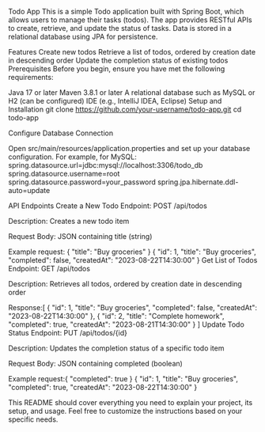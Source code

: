 Todo App
This is a simple Todo application built with Spring Boot, which allows users to manage their tasks (todos). The app provides RESTful APIs to create, retrieve, and update the status of tasks. Data is stored in a relational database using JPA for persistence.

Features
Create new todos
Retrieve a list of todos, ordered by creation date in descending order
Update the completion status of existing todos
Prerequisites
Before you begin, ensure you have met the following requirements:

Java 17 or later
Maven 3.8.1 or later
A relational database such as MySQL or H2 (can be configured)
IDE (e.g., IntelliJ IDEA, Eclipse)
Setup and Installation
git clone https://github.com/your-username/todo-app.git
cd todo-app



Configure Database Connection

Open src/main/resources/application.properties and set up your database configuration. For example, for MySQL:
spring.datasource.url=jdbc:mysql://localhost:3306/todo_db
spring.datasource.username=root
spring.datasource.password=your_password
spring.jpa.hibernate.ddl-auto=update


API Endpoints
Create a New Todo
Endpoint: POST /api/todos

Description: Creates a new todo item

Request Body: JSON containing title (string)

Example request:
{
    "title": "Buy groceries"
}
{
    "id": 1,
    "title": "Buy groceries",
    "completed": false,
    "createdAt": "2023-08-22T14:30:00"
}
Get List of Todos
Endpoint: GET /api/todos

Description: Retrieves all todos, ordered by creation date in descending order

Response:[
    {
        "id": 1,
        "title": "Buy groceries",
        "completed": false,
        "createdAt": "2023-08-22T14:30:00"
    },
    {
        "id": 2,
        "title": "Complete homework",
        "completed": true,
        "createdAt": "2023-08-21T14:30:00"
    }
]
Update Todo Status
Endpoint: PUT /api/todos/{id}

Description: Updates the completion status of a specific todo item

Request Body: JSON containing completed (boolean)

Example request:{
    "completed": true
}
{
    "id": 1,
    "title": "Buy groceries",
    "completed": true,
    "createdAt": "2023-08-22T14:30:00"
}


This README should cover everything you need to explain your project, its setup, and usage. Feel free to customize the instructions based on your specific needs.
